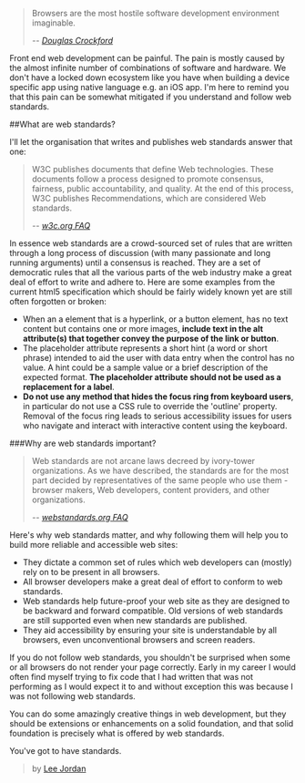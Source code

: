 > Browsers are the most hostile software development environment imaginable.
> 
> -- <cite>[Douglas Crockford](http://en.wikipedia.org/wiki/Douglas_Crockford)</cite>

Front end web development can be painful. The pain is mostly caused by the almost infinite number of combinations of software and hardware. We don't have a locked down ecosystem like you have when building a device specific app using native language e.g. an iOS app. I'm here to remind you that this pain can be somewhat mitigated if you understand and follow web standards.


##What are web standards?

I'll let the organisation that writes and publishes web standards answer that one:

> W3C publishes documents that define Web technologies. These documents follow a process designed to promote consensus, fairness, public accountability, and quality. At the end of this process, W3C publishes Recommendations, which are considered Web standards.
> 
> -- <cite>[w3c.org FAQ](http://www.w3.org/standards/faq)</cite>

In essence web standards are a crowd-sourced set of rules that are written through a long process of discussion (with many passionate and long running arguments) until a consensus is reached. They are a set of democratic rules that all the various parts of the web industry make a great deal of effort to write and adhere to. Here are some examples from the current html5 specification which should be fairly widely known yet are still often forgotten or broken:

* When an a element that is a hyperlink, or a button element, has no text content but contains one or more images, **include text in the alt attribute(s) that together convey the purpose of the link or button**.
* The placeholder attribute represents a short hint (a word or short phrase) intended to aid the user with data entry when the control has no value. A hint could be a sample value or a brief description of the expected format. **The placeholder attribute should not be used as a replacement for a label**.
* **Do not use any method that hides the focus ring from keyboard users**, in particular do not use a CSS rule to override the 'outline' property. Removal of the focus ring leads to serious accessibility issues for users who navigate and interact with interactive content using the keyboard.

###Why are web standards important?
> Web standards are not arcane laws decreed by ivory-tower organizations. As we have described, the standards are for the most part decided by representatives of the same people who use them - browser makers, Web developers, content providers, and other organizations.
> 
> -- <cite>[webstandards.org FAQ](http://www.webstandards.org/learn/faq/)</cite>

Here's why web standards matter, and why following them will help you to build more reliable and accessible web sites:

* They dictate a common set of rules which web developers can (mostly) rely on to be present in all browsers.
* All browser developers make a great deal of effort to conform to web standards.
* Web standards help future-proof your web site as they are designed to be backward and forward compatible. Old versions of web standards are still supported even when new standards are published.
* They aid accessibility by ensuring your site is understandable by all browsers, even unconventional browsers and screen readers.

If you do not follow web standards, you shouldn't be surprised when some or all browsers do not render your page correctly. Early in my career I would often find myself trying to fix code that I had written that was not performing as I would expect it to and without exception this was because I was not following web standards. 

You can do some amazingly creative things in web development, but they should be extensions or enhancements on a solid foundation, and that solid foundation is precisely what is offered by web standards.

You've got to have standards.

> by [Lee Jordan](https://github.com/leejordan)